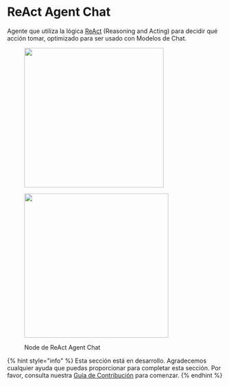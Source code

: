 # ReAct Agent Chat

Agente que utiliza la lógica [ReAct](https://react-lm.github.io/) (Reasoning and Acting) para decidir qué acción tomar, optimizado para ser usado con Modelos de Chat.

<figure><img src="../../../.gitbook/assets/image (173).png" alt="" width="325"><figcaption></figcaption></figure>

<figure><img src="../../../.gitbook/assets/image (6) (1) (1) (1) (1) (1) (1) (1) (1).png" alt="" width="336"><figcaption><p>Node de ReAct Agent Chat</p></figcaption></figure>

{% hint style="info" %}
Esta sección está en desarrollo. Agradecemos cualquier ayuda que puedas proporcionar para completar esta sección. Por favor, consulta nuestra [Guía de Contribución](../../../contributing/) para comenzar.
{% endhint %}

